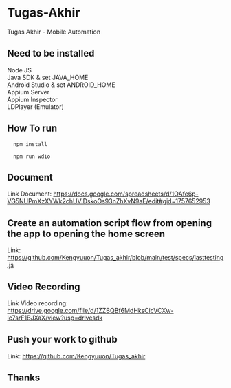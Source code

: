 # Tugas-Akhir
Tugas Akhir - Mobile Automation 

## Need to be installed
Node JS<br>
Java SDK & set JAVA_HOME<br>
Android Studio & set ANDROID_HOME<br>
Appium Server<br>
Appium Inspector<br>
LDPlayer (Emulator)<br>

## How To run
```
  npm install
```
```
  npm run wdio
```
## Document
Link Document: https://docs.google.com/spreadsheets/d/1OAfe6p-VG5NUPmXzXYWk2chUVlDskoOs93nZhXvN9aE/edit#gid=1757652953

## Create an automation script flow from opening the app to opening the home screen 
Link: https://github.com/Kengyuuon/Tugas_akhir/blob/main/test/specs/lasttesting.js

## Video Recording
Link Video recording: https://drive.google.com/file/d/1ZZBQBf6MdHksCicVCXw-lc7srF1BJXaX/view?usp=drivesdk 

## Push your work to github
Link: https://github.com/Kengyuuon/Tugas_akhir

## Thanks

